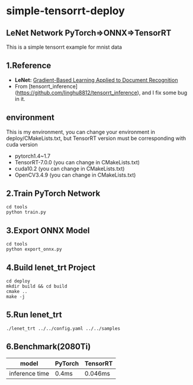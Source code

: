 # simple-tensorrt-deploy
## LeNet Network PyTorch=>ONNX=>TensorRT
This is a simple tensorrt example for mnist data

## 1.Reference
- **LeNet:** [Gradient-Based Learning Applied to Document Recognition](http://yann.lecun.com/exdb/publis/pdf/lecun-01a.pdf)
- From [tensorrt_inference] (https://github.com/linghu8812/tensorrt_inference), and I fix some bug in it.

## environment
This is my environment, you can change your environment in deploy/CMakeLists.txt,
but TensorRT version must be corresponding with cuda version
- pytorch1.4~1.7
- TensorRT-7.0.0 (you can change in CMakeLists.txt)
- cuda10.2       (you can change in CMakeLists.txt)
- OpenCV3.4.9    (you can change in CMakeLists.txt)


## 2.Train PyTorch Network
```
cd tools
python train.py
```

## 3.Export ONNX Model
```
cd tools
python export_onnx.py
```

## 4.Build lenet_trt Project
```
cd deploy
mkdir build && cd build
cmake ..
make -j
```

## 5.Run lenet_trt
```
./lenet_trt ../../config.yaml ../../samples
```

## 6.Benchmark(2080Ti)
model|PyTorch|TensorRT|
---|---|---
inference time|0.4ms|0.046ms


